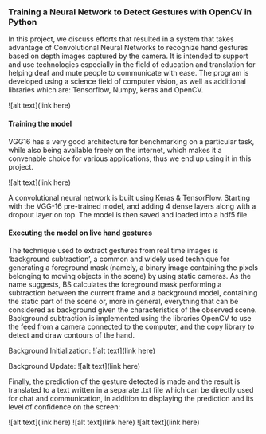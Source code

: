 ### Training a Neural Network to Detect Gestures with OpenCV in Python

In this project, we discuss efforts that resulted in a system that takes advantage of Convolutional Neural Networks to recognize hand gestures based on depth images captured by the camera. It is intended to support and use technologies especially in the field of education and translation for helping deaf and mute people to communicate with ease. The program is developed using a science field of computer vision, as well as additional libraries which are: Tensorflow, Numpy, keras and OpenCV.

![alt text](link here)

#### Training the model

VGG16 has a very good architecture for benchmarking on a particular task, while also being available freely on the internet, which makes it a convenable choice for various applications, thus we end up using it in this project.

![alt text](link here)

A convolutional neural network is built using Keras & TensorFlow. Starting with the VGG-16 pre-trained model, and adding 4 dense layers along with a dropout layer on top.
The model is then saved and loaded into a hdf5 file.

#### Executing the model on live hand gestures

The technique used to extract gestures from real time images is ‘background subtraction’, a common and widely used technique for generating a foreground mask (namely, a binary image containing the pixels belonging to moving objects in the scene) by using static cameras. As the name suggests, BS calculates the foreground mask performing a subtraction between the current frame and a background model, containing the static part of the scene or, more in general, everything that can be considered as background given the characteristics of the observed scene.
Background subtraction is implemented using the libraries OpenCV to use the feed from a camera connected to the computer, and the copy library to detect and draw contours of the hand.

Background Initialization:
![alt text](link here)

Background Update:
![alt text](link here)

Finally, the prediction of the gesture detected is made and the result is translated to a text written in a separate .txt file which can be directly used for chat and communication, in addition to displaying the prediction and its level of confidence on the screen:

![alt text](link here)
![alt text](link here)
![alt text](link here)